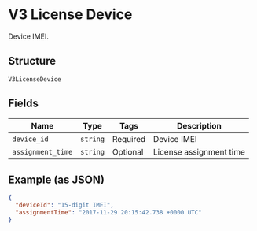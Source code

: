 
# V3 License Device

Device IMEI.

## Structure

`V3LicenseDevice`

## Fields

| Name | Type | Tags | Description |
|  --- | --- | --- | --- |
| `device_id` | `string` | Required | Device IMEI |
| `assignment_time` | `string` | Optional | License assignment time |

## Example (as JSON)

```json
{
  "deviceId": "15-digit IMEI",
  "assignmentTime": "2017-11-29 20:15:42.738 +0000 UTC"
}
```

